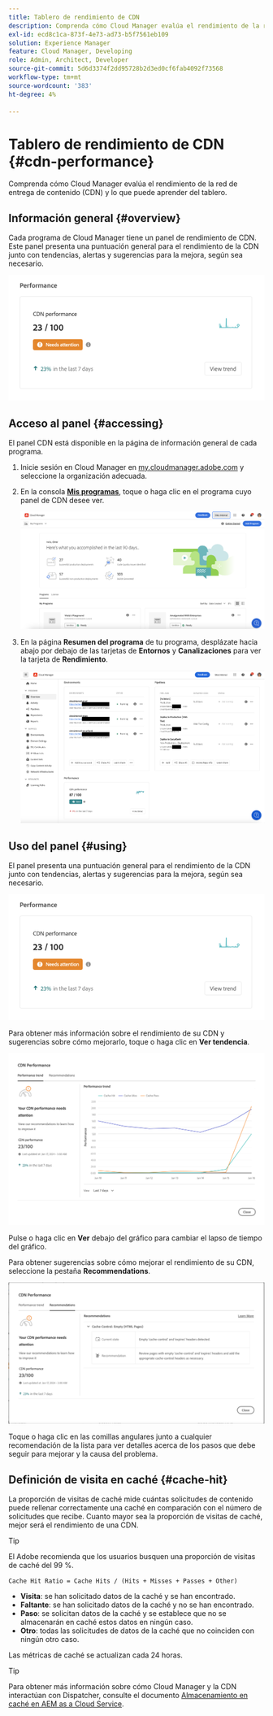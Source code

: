 ```yaml
---
title: Tablero de rendimiento de CDN
description: Comprenda cómo Cloud Manager evalúa el rendimiento de la red de entrega de contenido (CDN) y lo que puede aprender del tablero.
exl-id: ecd8c1ca-873f-4e73-ad73-b5f7561eb109
solution: Experience Manager
feature: Cloud Manager, Developing
role: Admin, Architect, Developer
source-git-commit: 5d6d3374f2dd95728b2d3ed0cf6fab4092f73568
workflow-type: tm+mt
source-wordcount: '383'
ht-degree: 4%

---
```


# Tablero de rendimiento de CDN {#cdn-performance}

Comprenda cómo Cloud Manager evalúa el rendimiento de la red de entrega de contenido (CDN) y lo que puede aprender del tablero.

## Información general {#overview}

Cada programa de Cloud Manager tiene un panel de rendimiento de CDN. Este panel presenta una puntuación general para el rendimiento de la CDN junto con tendencias, alertas y sugerencias para la mejora, según sea necesario.

![Panel de rendimiento de CDN](assets/cdn-performance-dashboard.png)

## Acceso al panel {#accessing}

El panel CDN está disponible en la página de información general de cada programa.

1. Inicie sesión en Cloud Manager en [my.cloudmanager.adobe.com](https://my.cloudmanager.adobe.com/) y seleccione la organización adecuada.

1. En la consola **[Mis programas](/help/implementing/cloud-manager/navigation.md#my-programs)**, toque o haga clic en el programa cuyo panel de CDN desee ver.

   ![Página de mis programas](assets/my-programs.png)

1. En la página **Resumen del programa** de tu programa, desplázate hacia abajo por debajo de las tarjetas de **Entornos** y **Canalizaciones** para ver la tarjeta de **Rendimiento**.

   ![Rendimiento](assets/cdn-performance-overview.png)

## Uso del panel {#using}

El panel presenta una puntuación general para el rendimiento de la CDN junto con tendencias, alertas y sugerencias para la mejora, según sea necesario.

![Panel de rendimiento de CDN](assets/cdn-performance-dashboard.png)

Para obtener más información sobre el rendimiento de su CDN y sugerencias sobre cómo mejorarlo, toque o haga clic en **Ver tendencia**.

![Tendencia de rendimiento](assets/cdn-performance-trend.png)

Pulse o haga clic en **Ver** debajo del gráfico para cambiar el lapso de tiempo del gráfico.

Para obtener sugerencias sobre cómo mejorar el rendimiento de su CDN, seleccione la pestaña **Recommendations**.

![recomendaciones de CDN](assets/cdn-performance-recommendations.png)

Toque o haga clic en las comillas angulares junto a cualquier recomendación de la lista para ver detalles acerca de los pasos que debe seguir para mejorar y la causa del problema.

## Definición de visita en caché {#cache-hit}

La proporción de visitas de caché mide cuántas solicitudes de contenido puede rellenar correctamente una caché en comparación con el número de solicitudes que recibe. Cuanto mayor sea la proporción de visitas de caché, mejor será el rendimiento de una CDN.

>[!TIP]
>
>El Adobe recomienda que los usuarios busquen una proporción de visitas de caché del 99 %.

```text
Cache Hit Ratio = Cache Hits / (Hits + Misses + Passes + Other)
```

* **Visita**: se han solicitado datos de la caché y se han encontrado.
* **Faltante**: se han solicitado datos de la caché y no se han encontrado.
* **Paso**: se solicitan datos de la caché y se establece que no se almacenarán en caché estos datos en ningún caso.
* **Otro**: todas las solicitudes de datos de la caché que no coinciden con ningún otro caso.

Las métricas de caché se actualizan cada 24 horas.

>[!TIP]
>
>Para obtener más información sobre cómo Cloud Manager y la CDN interactúan con Dispatcher, consulte el documento [Almacenamiento en caché en AEM as a Cloud Service](/help/implementing/dispatcher/caching.md).
